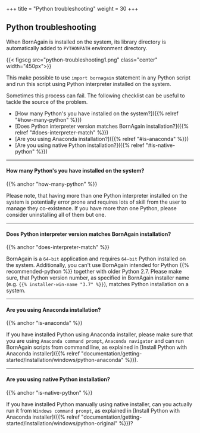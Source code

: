 +++
title = "Python troubleshooting"
weight = 30
+++

## Python troubleshooting

When BornAgain is installed on the system, its library directory is automatically added to `PYTHONPATH` environment directory.

{{< figscg src="python-troubleshooting1.png" class="center" width="450px">}}

This make possible to use `import bornagain` statement in any Python script and run this script using Python interpreter installed on the system.

Sometimes this process can fail. The following checklist can be useful to tackle the source of the problem.

* [How many Python's you have installed on the system?]({{% relref "#how-many-python" %}})
* [Does Python interpreter version matches BornAgain installation?]({{% relref "#does-interpreter-match" %}})
* [Are you using Anaconda installation?]({{% relref "#is-anaconda" %}})
* [Are you using native Python installation?]({{% relref "#is-native-python" %}})

<hr>

#### How many Python's you have installed on the system? 
{{% anchor "how-many-python" %}}

Please note, that having more than one Python interpreter installed on the system is potentially error prone and requires lots of skill from the user 
to manage they co-existence. If you have more than one Python, please consider uninstalling all of them but one.

<hr>

#### Does Python interpreter version matches BornAgain installation?
{{% anchor "does-interpreter-match" %}}

BornAgain is a `64-bit` application and requires `64-bit` Python installed on the system. Additionally, you can't use BornAgain intended for Python
{{% recommended-python %}} together with older Python 2.7.
Please make sure, that Python version number, as specified
in BornAgain installer name (e.g. `{{% installer-win-name "3.7" %}}`),
matches Python installation on a system.

<hr>

#### Are you using Anaconda installation?
{{% anchor "is-anaconda" %}}

If you have installed Python using Anaconda installer, please make sure that you are using `Anaconda command prompt`, `Anaconda navigator` and
can run BornAgain scripts from command line, as explained in 
[Install Python with Anaconda installer]({{% relref "documentation/getting-started/installation/windows/python-anaconda" %}}).

<hr>

#### Are you using native Python installation?
{{% anchor "is-native-python" %}}

If you have installed Python manually using native installer, can you actually run it from `Windows command prompt`, as explained in
[Install Python with Anaconda installer]({{% relref "documentation/getting-started/installation/windows/python-original" %}})?





